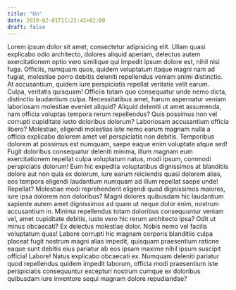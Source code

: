 ```yaml
---
title: "Un"
date: 2019-02-01T11:22:42+01:00
draft: false
---
```

Lorem ipsum dolor sit amet, consectetur adipisicing elit. Ullam quasi explicabo odio architecto, dolores aliquid aperiam, delectus autem exercitationem optio vero similique qui impedit ipsum dolore est, nihil nisi fuga.
Officiis, numquam quos, quidem voluptatum itaque magni nam ad fugiat, molestiae porro debitis deleniti repellendus veniam animi distinctio. At accusantium, quidem iure perspiciatis repellat veritatis velit earum. Culpa, veritatis quisquam!
Officiis totam quo consequatur unde nemo dicta, distinctio laudantium culpa. Necessitatibus amet, harum aspernatur veniam laboriosam molestiae eveniet aliquid? Aliquid deleniti ut amet assumenda, nam officia voluptas tempora rerum repellendus?
Quis possimus non vel corrupti cupiditate iusto doloribus dolorum? Laboriosam accusantium officia libero? Molestiae, eligendi molestias iste nemo earum magnam nulla a officia explicabo dolorem amet vel perspiciatis non debitis.
Temporibus dolorem at possimus est numquam, saepe eaque enim voluptate atque sed! Fugit doloribus consequatur deleniti minima, illum magnam eum exercitationem repellat culpa voluptatum natus, modi ipsum, commodi perspiciatis dolorum!
Eum hic expedita voluptatibus dignissimos at blanditiis dolore aut non quia ex dolorum, iure earum reiciendis quasi dolorem alias, eos tempora eligendi laudantium numquam ad illum repellat saepe unde! Repellat?
Molestiae modi reprehenderit eligendi quod dignissimos maiores, iure ipsa dolorem non doloribus? Magni dolores quibusdam hic laudantium sapiente autem amet dignissimos ad quam ut neque dolor enim, nostrum accusantium in.
Minima repellendus totam doloribus consequuntur veniam vel, amet cupiditate debitis, iusto vero hic rerum architecto ipsa? Odit ut minus obcaecati? Ex delectus molestiae dolor. Nobis nemo vel facilis voluptatum quas!
Labore corrupti hic magnam corporis blanditiis culpa placeat fugit nostrum magni alias impedit, quisquam praesentium ratione eaque sunt debitis eius pariatur ab eos ipsam maxime nihil ipsum suscipit officia! Labore!
Natus explicabo obcaecati ex. Numquam deleniti pariatur quod repellendus quidem impedit laborum, officia modi praesentium iste perspiciatis consequuntur excepturi nostrum cumque ex doloribus quibusdam iure inventore sequi magnam dolore repudiandae?